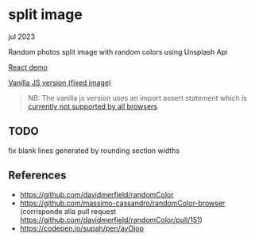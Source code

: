# split image

jul 2023

Random photos split image with random colors using Unsplash Api

[React demo](https://massimo-cassandro.github.io/area-test/2023-07-split-image/build/index.html)

[Vanilla JS version (fixed image)](https://massimo-cassandro.github.io/area-test/2023-07-split-image/vanilla-js-version/index.html)

> NB: The vanilla js version uses an import assert statement which is [currently not supported by all browsers](https://caniuse.com/mdn-javascript_statements_import_import_assertions_type_json) 


## TODO
fix blank lines generated by rounding section widths

## References

* <https://github.com/davidmerfield/randomColor>
* <https://github.com/massimo-cassandro/randomColor-browser> (corrisponde alla pull request https://github.com/davidmerfield/randomColor/pull/151)
* <https://codepen.io/supah/pen/ayOjop>
